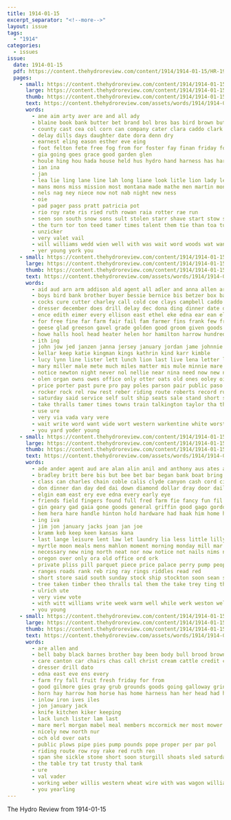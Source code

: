 ```yaml
---
title: 1914-01-15
excerpt_separator: "<!--more-->"
layout: issue
tags:
  - "1914"
categories:
  - issues
issue:
  date: 1914-01-15
  pdf: https://content.thehydroreview.com/content/1914/1914-01-15/HR-1914-01-15.pdf
  pages:
    - small: https://content.thehydroreview.com/content/1914/1914-01-15/small/HR-1914-01-15-01.jpg
      large: https://content.thehydroreview.com/content/1914/1914-01-15/large/HR-1914-01-15-01.jpg
      thumb: https://content.thehydroreview.com/content/1914/1914-01-15/thumbnails/HR-1914-01-15-01.jpg
      text: https://content.thehydroreview.com/assets/words/1914/1914-01-15/HR-1914-01-15-01.txt
      words:
        - ane aim arty aver are and all ady
        - blaine book bank butter bet brand bol bros bas bird brown butler big
        - county cast cea col corn can company cater clara caddo clark church cach clinton canton coronel centa coffee
        - delay dills days daughter date dora denn dry
        - earnest eling eason esther eve eing
        - foot felton fete free fog from for foster fay finan friday found
        - gia going goes grace good garden glen
        - houle hing hou hada house held hus hydro hand harness has har heen hay home hold hye
        - ian ina
        - jan
        - lea lie ling lane line lah long liane look litle lion lady lege
        - mans mons miss mission most montana made mathe men martin money mena mester mildred maid
        - nels nag ney niece now not nab night new ness
        - oie
        - pad pager pass pratt patricia pot
        - rio roy rate ris ried ruth rowan raia rotter rae run
        - seen son south snow sons sult stolen starr shave start stow saw show sees sale see short sow study
        - the turn tor ton teed tamer times talent them tie than toa tut tarte
        - unzicker
        - very valet vail
        - will williams wedd wien well with was wait word woods wat wan waite wah west why wonders won
        - yer young york you
    - small: https://content.thehydroreview.com/content/1914/1914-01-15/small/HR-1914-01-15-02.jpg
      large: https://content.thehydroreview.com/content/1914/1914-01-15/large/HR-1914-01-15-02.jpg
      thumb: https://content.thehydroreview.com/content/1914/1914-01-15/thumbnails/HR-1914-01-15-02.jpg
      text: https://content.thehydroreview.com/assets/words/1914/1914-01-15/HR-1914-01-15-02.txt
      words:
        - aid aud arn arm addison ald agent all adler and anna allen are ane addie ann alma august alt adams
        - boys bird bank brother buyer bessie bernice bis betzer box barn brown best bond bell better board butler been blanche both baier bring besa barber ben but bert bale bart bay burgess bud ballot
        - cocks cure cutter charley call cold coe clays campbell caddo corn clinton chairs car cough come cate credit check curtain con cook count chas city carrie china collier cheney course clay can church cot cost cedar cash
        - dresser december does drill delay dec dona ding dinner date day ditmore dae days depot dora during drag doing
        - ence edith eimer every ellison east ethel eke edna ear ean ella ember ege eure
        - for free fine far farm fair fail fam farmer fins frank few friday fred from fill
        - geese glad greeson gavel grade golden good groom given goods garden grounds golda
        - howe halls hool head heater helen hor hamilton harrow hundred hennesey half has high hens hagar hydro hin hineman hinton hout had home heir hon hum her horse hibbs hurt handlin herndon
        - ith ing
        - john jow jed janzen janna jersey january jordan jame johnnie jan
        - kellar keep katie kingman kings kathrin kind karr kimble
        - lucy lynn line lister lett lunch lion last live lena letter loan lang lilly lose light lillie lam lahoma letha like lung lon lies lucky
        - mary miller male mete much miles matter mis mule minnie mare manning mal may more market mose mise most mer mile must money monday mil
        - notice newton night never nol nellie near nina need now new news nice not note
        - olen organ owns owes office only otter oats old ones ooley oie oak oliver over off ove ota
        - price porter past pure pro pay poles parson pair public paso pear pall people pope pepe potter pleasant place pin ping pio per present por pare
        - rocker rock rel row rest reber riding route roberts record rue rag round read roes range rues room ran rosa ruth roy
        - saturday said service self sult ship seats sale stand short smooth sah sum scott sully shanks sick stalk sunday sit spring school south sutton stuff srp sales sleep stock special sell sister see start sewing six sturgill stone sad standard say set
        - take thralls tamer times towns train talkington taylor tha thomas talent town turn too tat thad tak ton the thu thing them tra truly texas tie title table tae taken
        - use ure
        - very via vada vary vere
        - wait write word want wide wort western warkentine white worst winter weeks work wall welden wagon ware well woods way willis will with weekly was wire wiegman week
        - you yard yoder young
    - small: https://content.thehydroreview.com/content/1914/1914-01-15/small/HR-1914-01-15-03.jpg
      large: https://content.thehydroreview.com/content/1914/1914-01-15/large/HR-1914-01-15-03.jpg
      thumb: https://content.thehydroreview.com/content/1914/1914-01-15/thumbnails/HR-1914-01-15-03.jpg
      text: https://content.thehydroreview.com/assets/words/1914/1914-01-15/HR-1914-01-15-03.txt
      words:
        - ade ander agent aud are alan alin anil and anthony aus ates all ach age ani ary alers ale anda albert
        - bradley britt bere bis but bee bet bar began bank boat bring back boot berber buyer bridge boys been black bros bake below buy baty bin best bath bond band bres box boy brace bag begin
        - class can charles chain coble calis clyde canyon cash cord city chance come cake car cattle caddo cowboy collins court congress coma call county corn cotton
        - don dinner dan day ded dai down diamond dollar dray door dail dae
        - elgin eam east ery eve edna every early eye
        - friends field fingers found full fred farm fie fancy fun fil finley fees fair fam flora fore fina fix flesh few filer from frost felton far for folks front fail
        - gin geary gad gaia gone goods general griffin good gago gordon glass going gregg ger
        - hem hera hare handle hinton hold hardware had haak him home high hara her hydro hay husband hee has hage hin henke homer hom hick
        - ing iva
        - jim jon january jacks joan jan joe
        - kramm keb keep keen kansas kana
        - last lange leisure lent law let laundry lia less little lilly lis leader loh light longer later left look lacy ley
        - myrtle moon meals mens mahlon moment morning monday mill mar mil mat money made miles man most main med mallon meal mabel mall min market miller mues may mesh
        - necessary new ning north neat nor now notice not nails nims noster nagle name night
        - oregon over only ora old office ord ork
        - private pliss pill parquet piece price palace perry pump people pec pales pure past peak per palm paper pole piano pap pad por part pet
        - ranges roads rank reb ring ray rings riddles read red
        - short store said south sunday stock ship stockton soon sean seed sal special school street seo sou see stove set surgeon stuck silver shai send stoves star sale sas sell sum steel sir sit shan sharp sieg saturday save seeds stuff seas state sue sat
        - tree taken timber theo thralls tal them the take trey ting tha tiff tin
        - ulrich ute
        - very view vote
        - with witt williams write week warm well while werk weston welt west was way want work why wil world working wood weeks white wilburn wit will wan
        - you young
    - small: https://content.thehydroreview.com/content/1914/1914-01-15/small/HR-1914-01-15-04.jpg
      large: https://content.thehydroreview.com/content/1914/1914-01-15/large/HR-1914-01-15-04.jpg
      thumb: https://content.thehydroreview.com/content/1914/1914-01-15/thumbnails/HR-1914-01-15-04.jpg
      text: https://content.thehydroreview.com/assets/words/1914/1914-01-15/HR-1914-01-15-04.txt
      words:
        - are allen and
        - bell baby black barnes brother bay been body bull brood brown best bet
        - care canton car chairs chas call christ cream cattle credit city cutter colony clerk cook cash chandler cane
        - dresser drill dato
        - edna east eve ens every
        - farm fry fall fruit fresh friday for from
        - good gilmore gies gray grub grounds goods going galloway grinder given grippe
        - horn hay harrow hom horse has home harness han her head had happy helm hydro hinton helen
        - inlow iron ives iles
        - jon january jack
        - knife kitchen kiker keeping
        - lack lunch lister lam last
        - mare merl morgan mabel meal members mccormick mer most mower mares mia miles mule mccoo miss mules male monday march
        - nicely new north nur
        - och old over oats
        - public plows pipe pies pump pounds pope proper per par pol
        - riding route row roy rake red ruth ren
        - span she sickle stone short soon sturgill shoats sled saturday stead spring stalk see sims sorrel sch south sunday springs sell stove scott set stand sale summer sho sister
        - the table try tat trusty thal tank
        - ure
        - val vader
        - working weber willis western wheat wire with was wagon williams wife will west work
        - you yearling
---
```


The Hydro Review from 1914-01-15

<!--more-->

